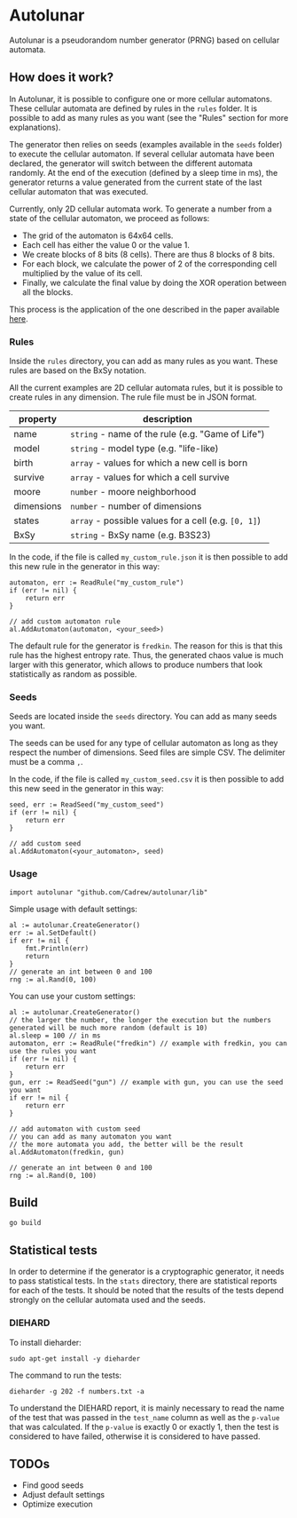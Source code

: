 # Autolunar

Autolunar is a pseudorandom number generator (PRNG) based on cellular automata.

## How does it work?

In Autolunar, it is possible to configure one or more cellular automatons.
These cellular automata are defined by rules in the `rules` folder. It is possible to add as many rules as you want (see the "Rules" section for more explanations).

The generator then relies on seeds (examples available in the `seeds` folder) to execute the cellular automaton.
If several cellular automata have been declared, the generator will switch between the different automata randomly. At the end of the execution (defined by a sleep time in ms), the generator returns a value generated from the current state of the last cellular automaton that was executed.

Currently, only 2D cellular automata work.
To generate a number from a state of the cellular automaton, we proceed as follows:
- The grid of the automaton is 64x64 cells.
- Each cell has either the value 0 or the value 1.
- We create blocks of 8 bits (8 cells). There are thus 8 blocks of 8 bits.
- For each block, we calculate the power of 2 of the corresponding cell multiplied by the value of its cell.
- Finally, we calculate the final value by doing the XOR operation between all the blocks.

This process is the application of the one described in the paper available [here](https://citeseerx.ist.psu.edu/viewdoc/download?doi=10.1.1.759.6207&rep=rep1&type=pdf).

### Rules

Inside the `rules` directory, you can add as many rules as you want.
These rules are based on the BxSy notation. 

All the current examples are 2D cellular automata rules, but it is possible to create rules in any dimension.
The rule file must be in JSON format.

| property   | description                                          |
|------------|------------------------------------------------------|
| name       | `string` - name of the rule (e.g. "Game of Life")    |
| model      | `string` - model type (e.g. "life-like)              |
| birth      | `array` - values for which a new cell is born        |
| survive    | `array` - values for which a cell survive            |
| moore      | `number` - moore neighborhood                        |
| dimensions | `number` - number of dimensions                      |
| states     | `array` - possible values for a cell (e.g. `[0, 1]`) |
| BxSy       | `string` - BxSy name (e.g. B3S23)                    |

In the code, if the file is called `my_custom_rule.json` it is then possible to add this new rule in the generator in this way:
```golang
automaton, err := ReadRule("my_custom_rule")
if (err != nil) {
    return err
}

// add custom automaton rule
al.AddAutomaton(automaton, <your_seed>)
```

The default rule for the generator is `fredkin`. The reason for this is that this rule has the highest entropy rate. Thus, the generated chaos value is much larger with this generator, which allows to produce numbers that look statistically as random as possible.

### Seeds

Seeds are located inside the `seeds` directory. You can add as many seeds you want.

The seeds can be used for any type of cellular automaton as long as they respect the number of dimensions.
Seed files are simple CSV. The delimiter must be a comma `,`.

In the code, if the file is called `my_custom_seed.csv` it is then possible to add this new seed in the generator in this way:
```golang
seed, err := ReadSeed("my_custom_seed")
if (err != nil) {
    return err
}

// add custom seed
al.AddAutomaton(<your_automaton>, seed)
```

### Usage

```golang
import autolunar "github.com/Cadrew/autolunar/lib"
```

Simple usage with default settings:

```golang
al := autolunar.CreateGenerator()
err := al.SetDefault()
if err != nil {
    fmt.Println(err)
    return
}
// generate an int between 0 and 100
rng := al.Rand(0, 100)
```

You can use your custom settings:

```golang
al := autolunar.CreateGenerator()
// the larger the number, the longer the execution but the numbers generated will be much more random (default is 10)
al.sleep = 100 // in ms
automaton, err := ReadRule("fredkin") // example with fredkin, you can use the rules you want
if (err != nil) {
    return err
}
gun, err := ReadSeed("gun") // example with gun, you can use the seed you want
if err != nil {
    return err
}

// add automaton with custom seed
// you can add as many automaton you want
// the more automata you add, the better will be the result
al.AddAutomaton(fredkin, gun)

// generate an int between 0 and 100
rng := al.Rand(0, 100)
```

## Build

```
go build
```

## Statistical tests

In order to determine if the generator is a cryptographic generator, it needs to pass statistical tests.
In the `stats` directory, there are statistical reports for each of the tests.
It should be noted that the results of the tests depend strongly on the cellular automata used and the seeds.

### DIEHARD

<!-- In its default configuration (using fredkin and amoeba automata), the generator has passed the DIEHARD test, see the report diarhard.txt in the `stats` directory.
To pass this test, 35M random numbers were generated in a file `numbers.txt`. The file was tested with [dieharder](https://linux.die.net/man/1/dieharder) on Linux. -->

To install dieharder:
```
sudo apt-get install -y dieharder
```

The command to run the tests:
```
dieharder -g 202 -f numbers.txt -a
```

To understand the DIEHARD report, it is mainly necessary to read the name of the test that was passed in the `test_name` column as well as the `p-value` that was calculated.
If the `p-value` is exactly 0 or exactly 1, then the test is considered to have failed, otherwise it is considered to have passed.

## TODOs

- Find good seeds
- Adjust default settings
- Optimize execution
